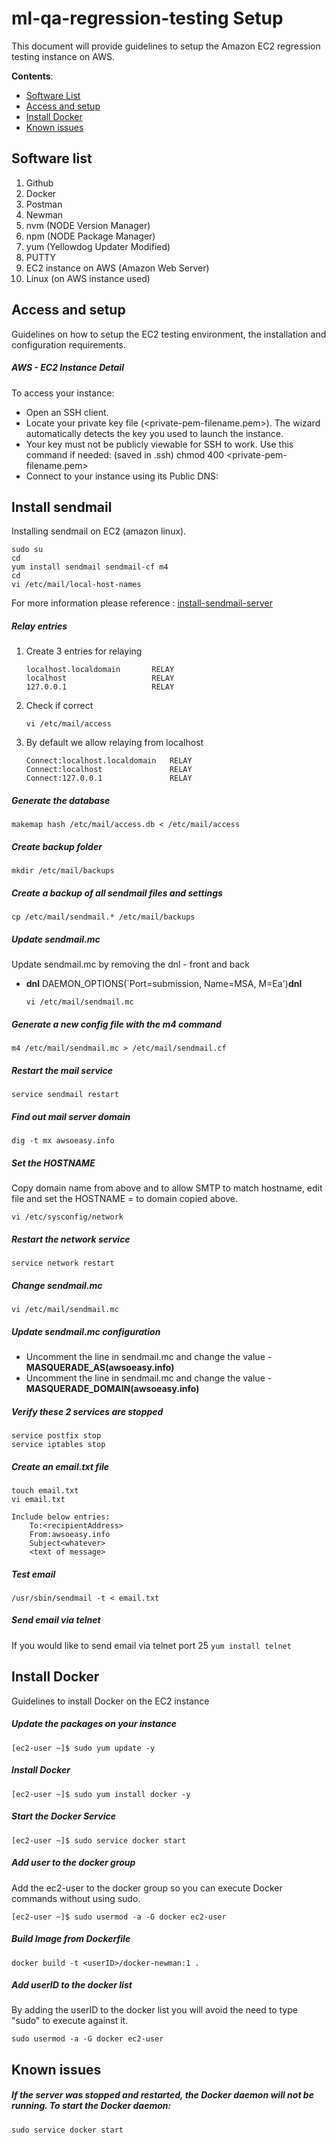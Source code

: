 # ml-qa-regression-testing Setup
This document will provide guidelines to setup the Amazon EC2 regression testing instance on AWS.

**Contents**:
- [Software List](#software-list)
- [Access and setup](#access-and-setup)
- [Install Docker](#install-docker)
- [Known issues](#known-issues)

## Software list
1. Github
1. Docker
1. Postman
1. Newman
1. nvm (NODE Version Manager)
1. npm (NODE Package Manager)
1. yum (Yellowdog Updater Modified)
1. PUTTY
1. EC2 instance on AWS (Amazon Web Server)
1. Linux (on AWS instance used) 

## Access and setup
Guidelines on how to setup the EC2 testing environment, the installation and configuration requirements.

##### AWS - EC2 Instance Detail
 To access your instance:
- Open an SSH client.
- Locate your private key file (<private-pem-filename.pem>). The wizard automatically detects the key you used to launch the instance.
- Your key must not be publicly viewable for SSH to work. Use this command if needed: (saved in .ssh) chmod 400 <private-pem-filename.pem>
- Connect to your instance using its Public DNS: <ec2-instance-name> 

## Install sendmail
Installing sendmail on EC2 (amazon linux).
```
sudo su
cd
yum install sendmail sendmail-cf m4
cd
vi /etc/mail/local-host-names
```
For more information please reference : [install-sendmail-server](https://tecadmin.net/install-sendmail-server-on-centos-rhel-server/)

##### Relay entries
1. Create 3 entries for relaying
    ```
    localhost.localdomain       RELAY
    localhost                   RELAY
    127.0.0.1                   RELAY
    ```
1. Check if correct
    ```
    vi /etc/mail/access
    ```
1. By default we allow relaying from localhost
    ```
    Connect:localhost.localdomain   RELAY
    Connect:localhost               RELAY
    Connect:127.0.0.1               RELAY
    ```

##### Generate the database
```
makemap hash /etc/mail/access.db < /etc/mail/access
```

##### Create backup folder
```
mkdir /etc/mail/backups
```

##### Create a backup of all sendmail files and settings
```
cp /etc/mail/sendmail.* /etc/mail/backups
```

##### Update sendmail.mc
Update sendmail.mc by removing the dnl - front and back
  - __dnl__ DAEMON_OPTIONS(`Port=submission, Name=MSA, M=Ea')__dnl__
    ```
    vi /etc/mail/sendmail.mc
    ```

##### Generate a new config file with the m4 command
```
m4 /etc/mail/sendmail.mc > /etc/mail/sendmail.cf
```

##### Restart the mail service
```
service sendmail restart
```

##### Find out mail server domain
```
dig -t mx awsoeasy.info
```

##### Set the HOSTNAME
Copy domain name from above and to allow SMTP to match hostname, edit file and set the HOSTNAME = to domain copied above.    
```
vi /etc/sysconfig/network
```

##### Restart the network service
```
service network restart
```

##### Change sendmail.mc
```
vi /etc/mail/sendmail.mc
```

##### Update sendmail.mc configuration
- Uncomment the line in sendmail.mc and change the value - __MASQUERADE_AS(awsoeasy.info)__
- Uncomment the line in sendmail.mc and change the value - __MASQUERADE_DOMAIN(awsoeasy.info)__

##### Verify these 2 services are stopped
```
service postfix stop
service iptables stop
```

##### Create an email.txt file
```
touch email.txt
vi email.txt

Include below entries:
    To:<recipientAddress>
    From:awsoeasy.info
    Subject<whatever>
    <text of message>
```

##### Test email
```
/usr/sbin/sendmail -t < email.txt
```

##### Send email via telnet
 If you would like to send email via telnet port 25
    ```
    yum install telnet
    ```

## Install Docker
Guidelines to install Docker on the EC2 instance

##### Update the packages on your instance
```
[ec2-user ~]$ sudo yum update -y
```

##### Install Docker
```
[ec2-user ~]$ sudo yum install docker -y
```

##### Start the Docker Service
```
[ec2-user ~]$ sudo service docker start
```

##### Add user to the docker group
Add the ec2-user to the docker group so you can execute Docker commands without using sudo.
```
[ec2-user ~]$ sudo usermod -a -G docker ec2-user
```

##### Build Image from Dockerfile
```
docker build -t <userID>/docker-newman:1 .
```

##### Add userID to the docker list
By adding the userID to the docker list you will avoid the need to type "sudo" to execute against it.
```
sudo usermod -a -G docker ec2-user
```

## Known issues
##### If the server was stopped and restarted, the Docker daemon will not be running. To start the Docker daemon:
```
sudo service docker start
```
